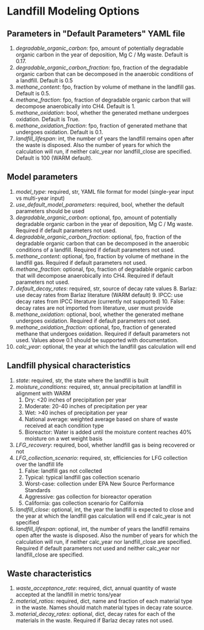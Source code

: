 # Landfill Modeling Options

## Parameters in "Default Parameters" YAML file
1. _degradable_organic_carbon_: fpo, amount of potentially degradable organic carbon in the year of
deposition, Mg C / Mg waste. Default is 0.17.
2. _degradable_organic_carbon_fraction_: fpo, fraction of the degradable organic carbon that can be 
decomposed in the anaerobic conditions of a landfill. Default is 0.5
3. _methane_content_: fpo, fraction by volume of methane in the landfill gas. Default is 0.5.
4. _methane_fraction_: fpo, fraction of degradable organic carbon that will decompose anaerobically 
into CH4. Default is 1.
5. _methane_oxidation_: bool, whether the generated methane undergoes oxidation. Default is True.
6. _methane_oxidation_fraction_: fpo, fraction of generated methane that undergoes oxidation. Default is 0.1.
7. _landfill_lifespan_: int, the number of years the landfill remains open after the waste is disposed. Also 
the number of years for which the calculation will run, if neither calc_year nor landfill_close are specified. 
Default is 100 (WARM default).

## Model parameters
1. _model_type_: required, str, YAML file format for model (single-year input vs multi-year input)
2. _use_default_model_parameters_: required, bool, whether the default parameters should be used
3. _degradable_organic_carbon_: optional, fpo, amount of potentially degradable organic carbon in the year of
deposition, Mg C / Mg waste. Required if default parameters not used.
4. _degradable_organic_carbon_fraction_: optional, fpo, fraction of the degradable organic carbon that can be 
decomposed in the anaerobic conditions of a landfill. Required if default parameters not used.
5. _methane_content_: optional, fpo, fraction by volume of methane in the landfill gas. Required if default
parameters not used.
6. _methane_fraction_: optional, fpo, fraction of degradable organic carbon that will decompose anaerobically 
into CH4. Required if default parameters not used.
7. _default_decay_rates_: required, str, source of decay rate values
   8. Barlaz: use decay rates from Barlaz literature (WARM default)
   9. IPCC: use decay rates from IPCC literature (currently not supported)
   10. False: decay rates are not imported from literature, user must provide
8. _methane_oxidation_: optional, bool, whether the generated methane undergoes oxidation. Required if default 
parameters not used.
9. _methane_oxidation_fraction_: optional, fpo, fraction of generated methane that undergoes oxidation. Required if
default parameters not used. Values above 0.1 should be supported with documentation.
10. _calc_year_: optional, the year at which the landfill gas calculation will end

## Landfill physical characteristics
1. _state_: required, str, the state where the landfill is built
2. _moisture_conditions_: required, str, annual precipitation at landfill in alignment with WARM
   1. Dry: <20 inches of precipitation per year
   3. Moderate: 20-40 inches of precipitation per year
   4. Wet: >40 inches of precipitation per year
   5. National average: weighted average based on share of waste received at each condition type
   6. Bioreactor: Water is added until the moisture content reaches 40% moisture on a
   wet weight basis
3. _LFG_recovery_: required, bool, whether landfill gas is being recovered or not
3. _LFG_collection_scenario_: required, str, efficiencies for LFG collection over the landfill life
   1. False: landfill gas not collected
   2. Typical: typical landfill gas collection scenario
   3. Worst-case: collection under EPA New Source Performance Standards
   4. Aggressive: gas collection for bioreactor operation
   5. California: gas collection scenario for California
4. _landfill_close_: optional, int, the year the landfill is expected to close and the year at which the landfill gas 
calculation will end if calc_year is not specified
10. _landfill_lifespan_: optional, int, the number of years the landfill remains open after the waste is disposed. Also 
the number of years for which the calculation will run, if neither calc_year nor landfill_close are specified. Required
if default parameters not used and neither calc_year nor landfill_close are specified.


## Waste characteristics
1. _waste_acceptance_rate_: required, dict, annual quantity of waste accepted at the landfill in metric tons/year
2. _material_ratios_: required, dict, name and fraction of each material type in the waste. Names should match 
material types in decay rate source.
3. _material_decay_rates_: optional, dict, decay rates for each of the materials in the waste. Required if Barlaz
decay rates not used.

